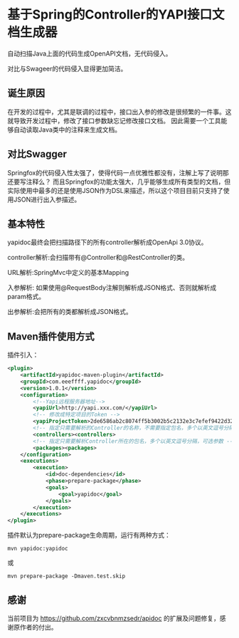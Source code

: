 # 基于Spring的Controller的YAPI接口文档生成器

自动扫描Java上面的代码生成OpenAPI文档，无代码侵入。

对比与Swageer的代码侵入显得更加简洁。

## 诞生原因

在开发的过程中，尤其是联调的过程中，接口出入参的修改是很频繁的一件事。这就导致开发过程中，修改了接口参数缺忘记修改接口文档。
因此需要一个工具能够自动读取Java类中的注释来生成文档。

## 对比Swagger

Springfox的代码侵入性太强了，使得代码一点优雅性都没有，注解上写了说明那还要写注释么？
而且Springfox的功能太强大，几乎能够生成所有类型的文档，但实际使用中最多的还是使用JSON作为DSL来描述，所以这个项目目前只支持了使用JSON进行出入参描述。

## 基本特性

yapidoc最终会把扫描路径下的所有controller解析成OpenApi 3.0协议。

controller解析:会扫描带有@Controller和@RestController的类。

URL解析:SpringMvc中定义的基本Mapping

入参解析: 如果使用@RequestBody注解则解析成JSON格式、否则就解析成param格式。

出参解析:会把所有的类都解析成JSON格式。

## Maven插件使用方式

插件引入：

~~~xml
<plugin>
    <artifactId>yapidoc-maven-plugin</artifactId>
    <groupId>com.eeeffff.yapidoc</groupId>
    <version>1.0.1</version>
    <configuration>
        <!--Yapi远程服务器地址-->
        <yapiUrl>http://yapi.xxx.com/</yapiUrl>
        <!-- 修改成特定项目的Token -->
        <yapiProjectToken>2de6586ab2c8074ff5b3002b5c2132e3c7efef9422d324955eba0a2f6cfc0dd9</yapiProjectToken>
        <!-- 指定只需要解析的Controller的名称，不需要指定包名，多个以英文逗号分隔，可选参数 -->
        <controllers><controllers>
        <!-- 指定只需要解析Controller所在的包名，多个以英文逗号分隔，可选参数 -->
        <packages><packages>
    </configuration>
    <executions>
        <execution>
            <id>doc-dependencies</id>
            <phase>prepare-package</phase>
            <goals>
                <goal>yapidoc</goal>
            </goals>
        </execution>
    </executions>
</plugin>
~~~
插件默认为prepare-package生命周期，运行有两种方式：

```shell
mvn yapidoc:yapidoc
```

或

```shell
mvn prepare-package -Dmaven.test.skip
```



## 感谢

当前项目为 https://github.com/zxcvbnmzsedr/apidoc 的扩展及问题修复，感谢原作者的付出。

